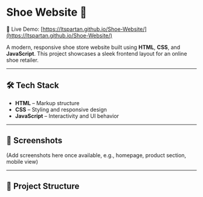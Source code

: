 # Shoe Website 👟

🚀 Live Demo: [https://ltspartan.github.io/Shoe-Website/](https://ltspartan.github.io/Shoe-Website/)

A modern, responsive shoe store website built using **HTML**, **CSS**, and **JavaScript**. This project showcases a sleek frontend layout for an online shoe retailer.

---

## 🛠 Tech Stack

- **HTML** – Markup structure
- **CSS** – Styling and responsive design
- **JavaScript** – Interactivity and UI behavior

---

## 📸 Screenshots

(Add screenshots here once available, e.g., homepage, product section, mobile view)

---

## 📁 Project Structure

